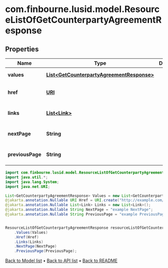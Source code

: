 # com.finbourne.lusid.model.ResourceListOfGetCounterpartyAgreementResponse

## Properties

Name | Type | Description | Notes
------------ | ------------- | ------------- | -------------
**values** | [**List&lt;GetCounterpartyAgreementResponse&gt;**](GetCounterpartyAgreementResponse.md) |  | [default to List<GetCounterpartyAgreementResponse>]
**href** | [**URI**](URI.md) |  | [optional] [default to URI]
**links** | [**List&lt;Link&gt;**](Link.md) |  | [optional] [default to List<Link>]
**nextPage** | **String** |  | [optional] [default to String]
**previousPage** | **String** |  | [optional] [default to String]

```java
import com.finbourne.lusid.model.ResourceListOfGetCounterpartyAgreementResponse;
import java.util.*;
import java.lang.System;
import java.net.URI;

List<GetCounterpartyAgreementResponse> Values = new List<GetCounterpartyAgreementResponse>();
@jakarta.annotation.Nullable URI Href = URI.create("http://example.com/Href");
@jakarta.annotation.Nullable List<Link> Links = new List<Link>();
@jakarta.annotation.Nullable String NextPage = "example NextPage";
@jakarta.annotation.Nullable String PreviousPage = "example PreviousPage";


ResourceListOfGetCounterpartyAgreementResponse resourceListOfGetCounterpartyAgreementResponseInstance = new ResourceListOfGetCounterpartyAgreementResponse()
    .Values(Values)
    .Href(Href)
    .Links(Links)
    .NextPage(NextPage)
    .PreviousPage(PreviousPage);
```


[Back to Model list](../README.md#documentation-for-models) &#8226; [Back to API list](../README.md#documentation-for-api-endpoints) &#8226; [Back to README](../README.md)
